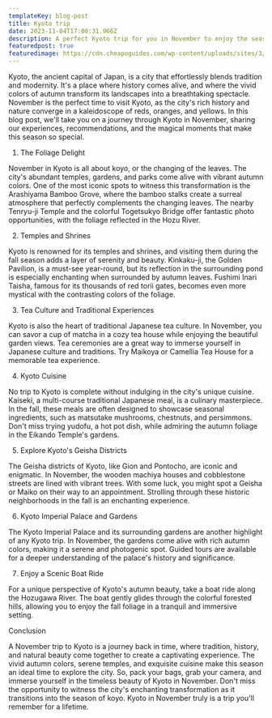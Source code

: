 ```yaml
---
templateKey: blog-post
title: Kyoto trip
date: 2023-11-04T17:00:31.966Z
description: A perfect Kyoto trip for you in November to enjoy the season of fall
featuredpost: true
featuredimage: https://cdn.cheapoguides.com/wp-content/uploads/sites/3/2021/10/iStock-472114517-1024x600.jpg
---
```

Kyoto, the ancient capital of Japan, is a city that effortlessly blends tradition and modernity. It's a place where history comes alive, and where the vivid colors of autumn transform its landscapes into a breathtaking spectacle. November is the perfect time to visit Kyoto, as the city's rich history and nature converge in a kaleidoscope of reds, oranges, and yellows. In this blog post, we'll take you on a journey through Kyoto in November, sharing our experiences, recommendations, and the magical moments that make this season so special.

1. The Foliage Delight

November in Kyoto is all about koyo, or the changing of the leaves. The city's abundant temples, gardens, and parks come alive with vibrant autumn colors. One of the most iconic spots to witness this transformation is the Arashiyama Bamboo Grove, where the bamboo stalks create a surreal atmosphere that perfectly complements the changing leaves. The nearby Tenryu-ji Temple and the colorful Togetsukyo Bridge offer fantastic photo opportunities, with the foliage reflected in the Hozu River.

2. Temples and Shrines

Kyoto is renowned for its temples and shrines, and visiting them during the fall season adds a layer of serenity and beauty. Kinkaku-ji, the Golden Pavilion, is a must-see year-round, but its reflection in the surrounding pond is especially enchanting when surrounded by autumn leaves. Fushimi Inari Taisha, famous for its thousands of red torii gates, becomes even more mystical with the contrasting colors of the foliage.

3. Tea Culture and Traditional Experiences

Kyoto is also the heart of traditional Japanese tea culture. In November, you can savor a cup of matcha in a cozy tea house while enjoying the beautiful garden views. Tea ceremonies are a great way to immerse yourself in Japanese culture and traditions. Try Maikoya or Camellia Tea House for a memorable tea experience.

4. Kyoto Cuisine

No trip to Kyoto is complete without indulging in the city's unique cuisine. Kaiseki, a multi-course traditional Japanese meal, is a culinary masterpiece. In the fall, these meals are often designed to showcase seasonal ingredients, such as matsutake mushrooms, chestnuts, and persimmons. Don't miss trying yudofu, a hot pot dish, while admiring the autumn foliage in the Eikando Temple's gardens.

5. Explore Kyoto's Geisha Districts

The Geisha districts of Kyoto, like Gion and Pontocho, are iconic and enigmatic. In November, the wooden machiya houses and cobblestone streets are lined with vibrant trees. With some luck, you might spot a Geisha or Maiko on their way to an appointment. Strolling through these historic neighborhoods in the fall is an enchanting experience.

6. Kyoto Imperial Palace and Gardens

The Kyoto Imperial Palace and its surrounding gardens are another highlight of any Kyoto trip. In November, the gardens come alive with rich autumn colors, making it a serene and photogenic spot. Guided tours are available for a deeper understanding of the palace's history and significance.

7. Enjoy a Scenic Boat Ride

For a unique perspective of Kyoto's autumn beauty, take a boat ride along the Hozugawa River. The boat gently glides through the colorful forested hills, allowing you to enjoy the fall foliage in a tranquil and immersive setting.

Conclusion

A November trip to Kyoto is a journey back in time, where tradition, history, and natural beauty come together to create a captivating experience. The vivid autumn colors, serene temples, and exquisite cuisine make this season an ideal time to explore the city. So, pack your bags, grab your camera, and immerse yourself in the timeless beauty of Kyoto in November. Don't miss the opportunity to witness the city's enchanting transformation as it transitions into the season of koyo. Kyoto in November truly is a trip you'll remember for a lifetime.
